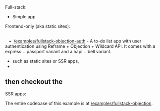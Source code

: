 
Full-stack:
 - Simple app

Frontend-only (aka static sites):

<br/> &nbsp;&nbsp;&nbsp;&#8226;&nbsp;
[/examples/fullstack-objection-auth](/examples/fullstack-objection-auth) -
A to-do list app with user authentication using Reframe + Objection + Wildcard API.
It comes with a express + passport variant and a hapi + bell variant.
 - such as static sites or SSR apps,
 - 
then checkout the 
 - 

SSR apps:


The entire codebase of this example is at
[/examples/fullstack-objection](/examples/fullstack-objection).

